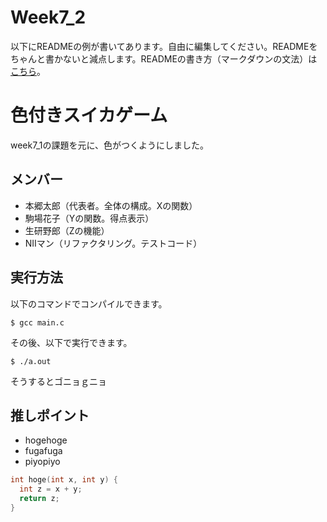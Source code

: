 # Week7_2

以下にREADMEの例が書いてあります。自由に編集してください。READMEをちゃんと書かないと減点します。READMEの書き方（マークダウンの文法）は[こちら](https://eeic-software1.github.io/2023/markdown/)。

# 色付きスイカゲーム

week7_1の課題を元に、色がつくようにしました。

## メンバー
- 本郷太郎（代表者。全体の構成。Xの関数）
- 駒場花子（Yの関数。得点表示）
- 生研野郎（Zの機能）
- NIIマン（リファクタリング。テストコード）

## 実行方法

以下のコマンドでコンパイルできます。
```
$ gcc main.c
```

その後、以下で実行できます。
```
$ ./a.out
```

そうするとゴニョｇニョ

## 推しポイント

- hogehoge
- fugafuga
- piyopiyo

```c
int hoge(int x, int y) {
  int z = x + y;
  return z;
}
```
